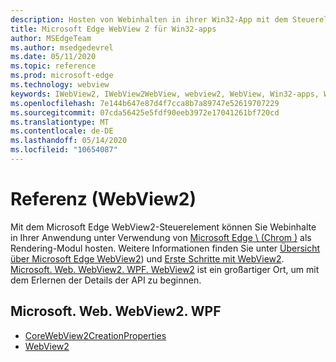 ```yaml
---
description: Hosten von Webinhalten in ihrer Win32-App mit dem Steuerelement "Microsoft Edge WebView 2"
title: Microsoft Edge WebView 2 für Win32-apps
author: MSEdgeTeam
ms.author: msedgedevrel
ms.date: 05/11/2020
ms.topic: reference
ms.prod: microsoft-edge
ms.technology: webview
keywords: IWebView2, IWebView2WebView, webview2, WebView, Win32-apps, Win32, Edge, ICoreWebView2, ICoreWebView2Controller, Browser-Steuerelement, Edge-HTML
ms.openlocfilehash: 7e144b647e87d4f7cca8b7a89747e52619707229
ms.sourcegitcommit: 07cda56425e5fdf90eeb3972e17041261bf720cd
ms.translationtype: MT
ms.contentlocale: de-DE
ms.lasthandoff: 05/14/2020
ms.locfileid: "10654087"
---
```

# Referenz (WebView2)  

Mit dem Microsoft Edge WebView2-Steuerelement können Sie Webinhalte in Ihrer Anwendung unter Verwendung von [Microsoft Edge \ (Chrom \)](https://www.microsoftedgeinsider.com) als Rendering-Modul hosten.  Weitere Informationen finden Sie unter [Übersicht über Microsoft Edge WebView2](../../index.md)) und [Erste Schritte mit WebView2](../../gettingstarted/win32.md).  [Microsoft. Web. WebView2. WPF. WebView2](0-9-515/microsoft-web-webview2-wpf-webview2.md) ist ein großartiger Ort, um mit dem Erlernen der Details der API zu beginnen.  

## Microsoft. Web. WebView2. WPF  

*   [CoreWebView2CreationProperties](0-9-515/microsoft-web-webview2-wpf-corewebview2creationproperties.md)
*   [WebView2](0-9-515/microsoft-web-webview2-wpf-webview2.md)

